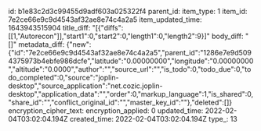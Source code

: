 id: b1e83c2d3c99455d9adf603a025322f4
parent_id: 
item_type: 1
item_id: 7e2ce66e9c9d4543af32ae8e74c4a2a5
item_updated_time: 1643943515904
title_diff: "[{\"diffs\":[[1,\"Autorecon\"]],\"start1\":0,\"start2\":0,\"length1\":0,\"length2\":9}]"
body_diff: "[]"
metadata_diff: {"new":{"id":"7e2ce66e9c9d4543af32ae8e74c4a2a5","parent_id":"1286e7e9d5094375973b4ebfe986dcfe","latitude":"0.00000000","longitude":"0.00000000","altitude":"0.0000","author":"","source_url":"","is_todo":0,"todo_due":0,"todo_completed":0,"source":"joplin-desktop","source_application":"net.cozic.joplin-desktop","application_data":"","order":0,"markup_language":1,"is_shared":0,"share_id":"","conflict_original_id":"","master_key_id":""},"deleted":[]}
encryption_cipher_text: 
encryption_applied: 0
updated_time: 2022-02-04T03:02:04.194Z
created_time: 2022-02-04T03:02:04.194Z
type_: 13
